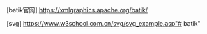 [batik官网] https://xmlgraphics.apache.org/batik/

[svg] https://www.w3school.com.cn/svg/svg_example.asp"# batik" 
